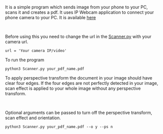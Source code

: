 It is a simple program which sends image from your phone to your PC, scans it and creates a pdf. It uses IP Webcam application to connect your phone camera to your PC. It is available [here](https://play.google.com/store/apps/details?id=com.pas.webcam&hl=en&gl=US) 

<br/> 

Before using this you need to change the url in the [Scanner.py](https://github.com/anju-chhetri/Mobile-To-PC-Scanner/blob/master/Scanner.py) with your camera url. 

``` 
url = 'Your camera IP/video' 
``` 

To run the program  

``` 
python3 Scanner.py your_pdf_name.pdf 
``` 

To apply perspective transform the document in your image should have clear four edges. If the four edges are not perfectly detected in your image, scan effect is applied to your whole image without any perspective transform. 

<br/> 

Optional arguments can be passed to turn off the perspective transform, scan effect and orientation. 

``` 
python3 Scanner.py your_pdf_name.pdf --o y --ps n 
``` 

